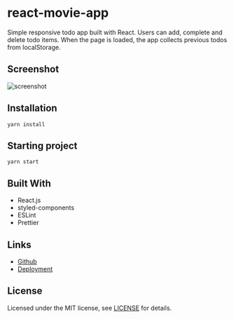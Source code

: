 # react-movie-app

Simple responsive todo app built with React. Users can add, complete and delete todo items.
When the page is loaded, the app collects previous todos from localStorage.

## Screenshot

![screenshot](../todo-app-react/src/assets/images/screenshot.gif)

## Installation

```
yarn install
```

## Starting project

```
yarn start
```

## Built With

- React.js
- styled-components
- ESLint
- Prettier

## Links

- [Github](https://github.com/aycanogut/todo-app-react)
- [Deployment](https://todo-app-react-rosy.vercel.app/)

## License

Licensed under the MIT license, see [LICENSE](https://github.com/aycanogut/todo-app-react/blob/main/LICENSE) for details.
